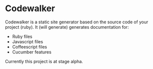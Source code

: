 # Codewalker

Codewalker is a static site generator based on the source code of your project (ruby). It (will generate) generates documentation for: 

* Ruby files
* Javascript files
* Coffeescript files
* Cucumber features

Currently this project is at stage alpha.


